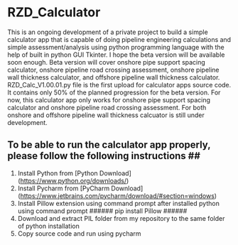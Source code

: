 # RZD_Calculator
This is an ongoing development of a private project to build a simple calculator app that is capable of doing pipeline engineering calculations and simple assessment/analysis using python programming language with the help of built in python GUI Tkinter. I hope the beta version will be available soon enough. Beta version will cover onshore pipe support spacing calculator, onshore pipeline road crossing assessment, onshore pipeline wall thickness calculator, and offshore pipeline wall thickness calculator. <br/>
RZD_Calc_V1.00.01.py file is the first upload for calculator apps source code. It contains only 50% of the planned progression for the beta version. For now, this calculator app only works for onshore pipe support spacing calculator and onshore pipeline road crossing assessment. For both onshore and offshore pipeline wall thickness calcuator is still under development. <br/>
## To be able to run the calculator app properly, please follow the following instructions ## <br/>
1. Install Python from [Python Download] (https://www.python.org/downloads/) <br/>
2. Install Pycharm from [PyCharm Download] (https://www.jetbrains.com/pycharm/download/#section=windows) <br/>
3. Install Pillow extension using command prompt after installed python using command prompt ###### pip install Pillow ###### <br/>
4. Download and extract PIL folder from my repository to the same folder of python installation <br/>
5. Copy source code and run using pycharm
